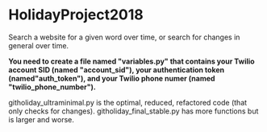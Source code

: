 # HolidayProject2018
Search a website for a given word over time, or search for changes in general over time.

**You need to create a file named "variables.py" that contains your Twilio account SID (named "account_sid"), your authentication token (named"auth_token"), and your Twilio phone numer (named "twilio_phone_number").**

githoliday_ultraminimal.py is the optimal, reduced, refactored code (that only checks for changes). 
githoliday_final_stable.py has more functions but is larger and worse.
